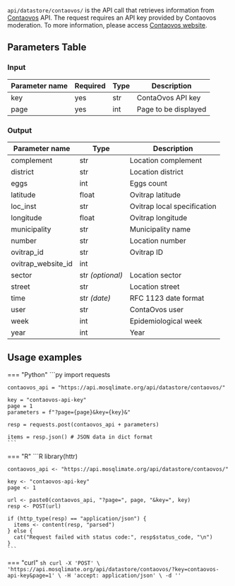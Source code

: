 `api/datastore/contaovos/` is the API call that retrieves information from [Contaovos](https://contaovos.dengue.mat.br/pt-br/api/) API.
The request requires an API key provided by Contaovos moderation. To more information, please access
[Contaovos website](https://contaovos.dengue.mat.br/pt-br/).

## Parameters Table 
### Input
| Parameter name | Required | Type | Description |
|--|--|--|--|
| key | yes | str | ContaOvos API key |
| page | yes | int | Page to be displayed |

### Output
| Parameter name | Type | Description |
| -- | -- | -- |
| complement | str | Location complement
| district | str | Location district
| eggs | int | Eggs count
| latitude | float | Ovitrap latitude
| loc_inst | str | Ovitrap local specification
| longitude | float | Ovitrap longitude
| municipality | str | Municipality name
| number | str | Location number
| ovitrap_id | str | Ovitrap ID
| ovitrap_website_id | int | 
| sector | str _(optional)_ | Location sector
| street | str | Location street
| time | str _(date)_ | RFC 1123 date format 
| user | str | ContaOvos user
| week | int | Epidemiological week
| year | int | Year


## Usage examples

=== "Python"
    ```py
    import requests

    contaovos_api = "https://api.mosqlimate.org/api/datastore/contaovos/"

    key = "contaovos-api-key"
    page = 1
    parameters = f"?page={page}&key={key}&"

    resp = requests.post(contaovos_api + parameters)

    items = resp.json() # JSON data in dict format
    ```

=== "R"
    ```R
    library(httr)

    contaovos_api <- "https://api.mosqlimate.org/api/datastore/contaovos/"

    key <- "contaovos-api-key"
    page <- 1

    url <- paste0(contaovos_api, "?page=", page, "&key=", key)
    resp <- POST(url)

    if (http_type(resp) == "application/json") {
      items <- content(resp, "parsed")
    } else {
      cat("Request failed with status code:", resp$status_code, "\n")
    }
    ```

=== "curl"
    ```sh
    curl -X 'POST' \
    'https://api.mosqlimate.org/api/datastore/contaovos/?key=contaovos-api-key&page=1' \
    -H 'accept: application/json' \
    -d ''
    ```
